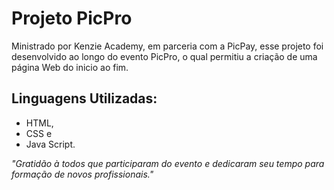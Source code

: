 # Projeto PicPro

Ministrado por Kenzie Academy, em parceria com a PicPay, esse projeto foi desenvolvido ao longo do evento PicPro, o qual permitiu a criação de uma página Web do inicio ao fim.

## Linguagens Utilizadas:
- HTML, 
- CSS e 
- Java Script.

_"Gratidão à todos que participaram do evento e dedicaram seu tempo para formação de novos profissionais."_
